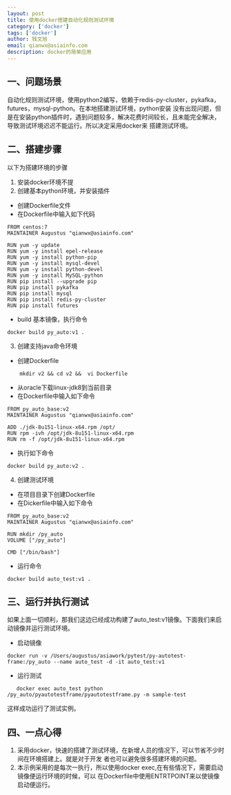 ```yaml
---
layout: post
title: 使用docker搭建自动化规则测试环境
category: ['docker']
tags: ['docker']
author: 钱文旭
email: qianwx@asiainfo.com
description: docker的简单应用
---
```


## 一、问题场景
自动化规则测试环境，使用python2编写，依赖于redis-py-cluster，pykafka，futures，mysql-python。在本地搭建测试环境，python安装
没有出现问题，但是在安装python插件时，遇到问题较多，解决花费时间较长，且未能完全解决，导致测试环境迟迟不能运行。所以决定采用docker来
搭建测试环境。


## 二、搭建步骤
以下为搭建环境的步骤

1. 安装docker环境不提
2. 创建基本python环境，并安装插件
* 创建Dockerfile文件
* 在Dockerfile中输入如下代码
```
FROM centos:7
MAINTAINER Augustus "qianwx@asiainfo.com"

RUN yum -y update
RUN yum -y install epel-release
RUN yum -y install python-pip
RUN yum -y install mysql-devel
RUN yum -y install python-devel
RUN yum -y install MySQL-python
RUN pip install --upgrade pip
RUN pip install pykafka
RUN pip install mysql
RUN pip install redis-py-cluster
RUN pip install futures
```
* build 基本镜像，执行命令
```
docker build py_auto:v1 .
```
3. 创建支持java命令环境
* 创建Dockerfile
```
    mkdir v2 && cd v2 &&  vi Dockerfile
```
* 从oracle下载linux-jdk8到当前目录
* 在Dockerfile中输入如下命令
```
FROM py_auto_base:v2
MAINTAINER Augustus "qianwx@asiainfo.com"

ADD ./jdk-8u151-linux-x64.rpm /opt/
RUN rpm -ivh /opt/jdk-8u151-linux-x64.rpm
RUN rm -f /opt/jdk-8u151-linux-x64.rpm
```
* 执行如下命令
```
docker build py_auto:v2 .
```
4. 创建测试环境
* 在项目目录下创建Dockerfile
* 在Dickerfile中输入如下命令
```
FROM py_auto_base:v2
MAINTAINER Augustus "qianwx@asiainfo.com"

RUN mkdir /py_auto
VOLUME ["/py_auto"]

CMD ["/bin/bash"]
```
* 运行命令
```
docker build auto_test:v1 .
```

## 三、运行并执行测试
 如果上面一切顺利，那我们这边已经成功构建了auto_test:v1镜像。下面我们来启动镜像并运行测试环境。
 * 启动镜像
 ```
 docker run -v /Users/augustus/asiawork/pytest/py-autotest-frame:/py_auto --name auto_test -d -it auto_test:v1
 ```
 * 运行测试
 ```
    docker exec auto_test python /py_auto/pyautotestframe/pyautotestframe.py -m sample-test
 ```
 这样成功运行了测试实例。
 
## 四、一点心得
1. 采用docker，快速的搭建了测试环境，在新增人员的情况下，可以节省不少时间在环境搭建上。就是对于开发
者也可以避免很多搭建环境的问题。
2. 本示例采用的是每次一执行，所以使用docker exec,在有些情况下，需要启动镜像便运行环境的时候，可以
在Dockerfile中使用ENTRTPOINT来以使镜像启动便运行。


